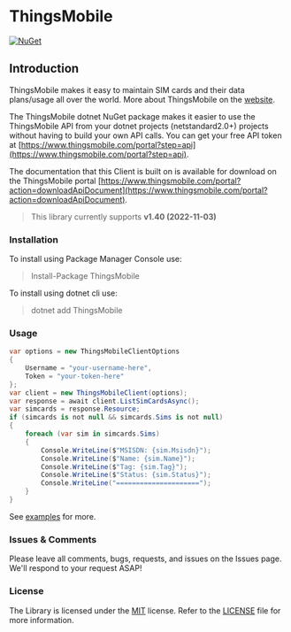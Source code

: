 # ThingsMobile

[![NuGet](https://img.shields.io/nuget/v/ThingsMobile.svg)](https://www.nuget.org/packages/ThingsMobile/)

## Introduction

ThingsMobile makes it easy to maintain SIM cards and their data plans/usage all over the world. More about ThingsMobile on the [website](https://thingsmobile.com).

The ThingsMobile dotnet NuGet package makes it easier to use the ThingsMobile API from your dotnet projects (netstandard2.0+) projects without having to build your own API calls. You can get your free API token at [https://www.thingsmobile.com/portal?step=api](https://www.thingsmobile.com/portal?step=api).

The documentation that this Client is built on is available for download on the ThingsMobile portal [https://www.thingsmobile.com/portal?action=downloadApiDocument](https://www.thingsmobile.com/portal?action=downloadApiDocument).

> This library currently supports **v1.40 (2022-11-03)**

### Installation

To install using Package Manager Console use:
> Install-Package ThingsMobile

To install using dotnet cli use:
> dotnet add ThingsMobile

### Usage

```csharp
var options = new ThingsMobileClientOptions
{
    Username = "your-username-here",
    Token = "your-token-here"
};
var client = new ThingsMobileClient(options);
var response = await client.ListSimCardsAsync();
var simcards = response.Resource;
if (simcards is not null && simcards.Sims is not null)
{
    foreach (var sim in simcards.Sims)
    {
        Console.WriteLine($"MSISDN: {sim.Msisdn}");
        Console.WriteLine($"Name: {sim.Name}");
        Console.WriteLine($"Tag: {sim.Tag}");
        Console.WriteLine($"Status: {sim.Status}");
        Console.WriteLine("=====================");
    }
}
```

See [examples](./examples/) for more.

### Issues &amp; Comments

Please leave all comments, bugs, requests, and issues on the Issues page. We'll respond to your request ASAP!

### License

The Library is licensed under the [MIT](http://www.opensource.org/licenses/mit-license.php "Read more about the MIT license form") license. Refer to the [LICENSE](./LICENSE) file for more information.
